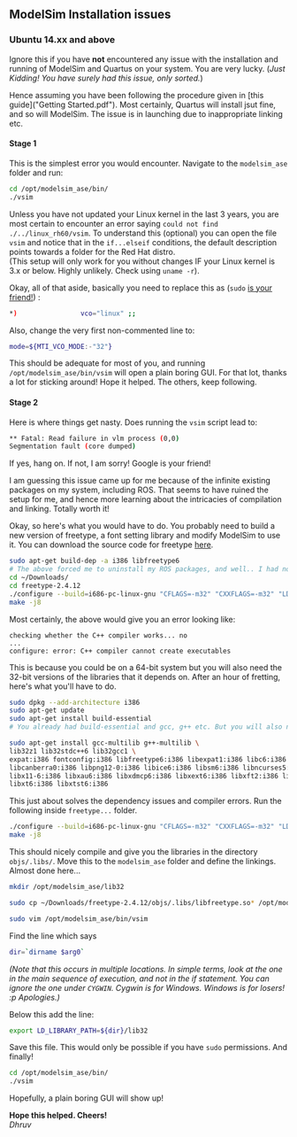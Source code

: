 ## ModelSim Installation issues
### Ubuntu 14.xx and above

Ignore this if you have **not** encountered any issue with the installation and running of ModelSim and Quartus on your system. You are very lucky. (*Just Kidding! You have surely had this issue, only sorted.*)

Hence assuming you have been following the procedure given in [this guide]("Getting Started.pdf"). Most certainly, Quartus will install jsut fine, and so will ModelSim. The issue is in launching due to inappropriate linking etc.

#### Stage 1
This is the simplest error you would encounter. Navigate to the `modelsim_ase` folder and run:
```sh
cd /opt/modelsim_ase/bin/
./vsim
```

Unless you have not updated your Linux kernel in the last 3 years, you are most certain to encounter an error saying `could not find ./../linux_rh60/vsim`. To understand this (optional) you can open the file `vsim` and notice that in the `if...elseif` conditions, the default description points towards a folder for the Red Hat distro.  
(This setup will only work for you without changes IF your Linux kernel is 3.x or below. Highly unlikely. Check using `uname -r`).

Okay, all of that aside, basically you need to replace this as (`sudo` [is your friend!](http://i.imgur.com/LzCAfLY.jpg)) :
```sh
*)                vco="linux" ;;
```
Also, change the very first non-commented line to:
```sh
mode=${MTI_VCO_MODE:-"32"}
```
This should be adequate for most of you, and running `/opt/modelsim_ase/bin/vsim` will open a plain boring GUI. For that lot, thanks a lot for sticking around! Hope it helped. The others, keep following.

#### Stage 2

Here is where things get nasty. Does running the `vsim` script lead to:
```sh
** Fatal: Read failure in vlm process (0,0)
Segmentation fault (core dumped)
```
If yes, hang on. If not, I am sorry! Google is your friend!

I am guessing this issue came up for me because of the infinite existing packages on my system, including ROS. That seems to have ruined the setup for me, and hence more learning about the intricacies of compilation and linking. Totally worth it!

Okay, so here's what you would have to do. You probably need to build a new version of freetype, a font setting library and modify ModelSim to use it. You can download the source code for freetype [here](http://download.savannah.gnu.org/releases/freetype/freetype-2.4.12.tar.bz2).

```sh
sudo apt-get build-dep -a i386 libfreetype6
# The above forced me to uninstall my ROS packages, and well.. I had no choice. Temporarily, let's remove them and proceed
cd ~/Downloads/
cd freetype-2.4.12
./configure --build=i686-pc-linux-gnu "CFLAGS=-m32" "CXXFLAGS=-m32" "LDFLAGS=-m32"
make -j8
```
Most certainly, the above would give you an error looking like:
```
checking whether the C++ compiler works... no
...
configure: error: C++ compiler cannot create executables
```

This is because you could be on a 64-bit system but you will also need the 32-bit versions of the libraries that it depends on. After an hour of fretting, here's what you'll have to do.

```sh
sudo dpkg --add-architecture i386
sudo apt-get update
sudo apt-get install build-essential
# You already had build-essential and gcc, g++ etc. But you will also need to install the 32 bit versions.

sudo apt-get install gcc-multilib g++-multilib \
lib32z1 lib32stdc++6 lib32gcc1 \
expat:i386 fontconfig:i386 libfreetype6:i386 libexpat1:i386 libc6:i386 libgtk-3-0:i386 \
libcanberra0:i386 libpng12-0:i386 libice6:i386 libsm6:i386 libncurses5:i386 zlib1g:i386 \
libx11-6:i386 libxau6:i386 libxdmcp6:i386 libxext6:i386 libxft2:i386 libxrender1:i386 \
libxt6:i386 libxtst6:i386
```

This just about solves the dependency issues and compiler errors. Run the following inside `freetype...` folder.
```sh
./configure --build=i686-pc-linux-gnu "CFLAGS=-m32" "CXXFLAGS=-m32" "LDFLAGS=-m32"
make -j8
```

This should nicely compile and give you the libraries in the directory `objs/.libs/`. Move this to the `modelsim_ase` folder and define the linkings. Almost done here...

```sh
mkdir /opt/modelsim_ase/lib32

sudo cp ~/Downloads/freetype-2.4.12/objs/.libs/libfreetype.so* /opt/modelsim_ase/lib32

sudo vim /opt/modelsim_ase/bin/vsim
```
Find the line which says
```sh
dir=`dirname $arg0`
```
_(Note that this occurs in multiple locations. In simple terms, look at the one in the main sequence of execution, and not in the if statement. You can ignore the one under `CYGWIN`. Cygwin is for Windows. Windows is for losers! :p Apologies.)_

Below this add the line:
```sh
export LD_LIBRARY_PATH=${dir}/lib32
```

Save this file. This would only be possible if you have `sudo` permissions. And finally!
```sh
cd /opt/modelsim_ase/bin/
./vsim
```

Hopefully, a plain boring GUI will show up!  



**Hope this helped. Cheers!**  
_Dhruv_
